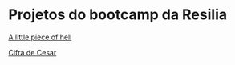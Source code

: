 # Projetos do bootcamp da Resilia


[A little piece of hell](https://github.com/Dbasilio-dev/Resilia-Bootcamp/tree/master/Alpoh)


[Cifra de Cesar](https://github.com/Dbasilio-dev/Resilia-Bootcamp/tree/master/cifraDeCesar)
